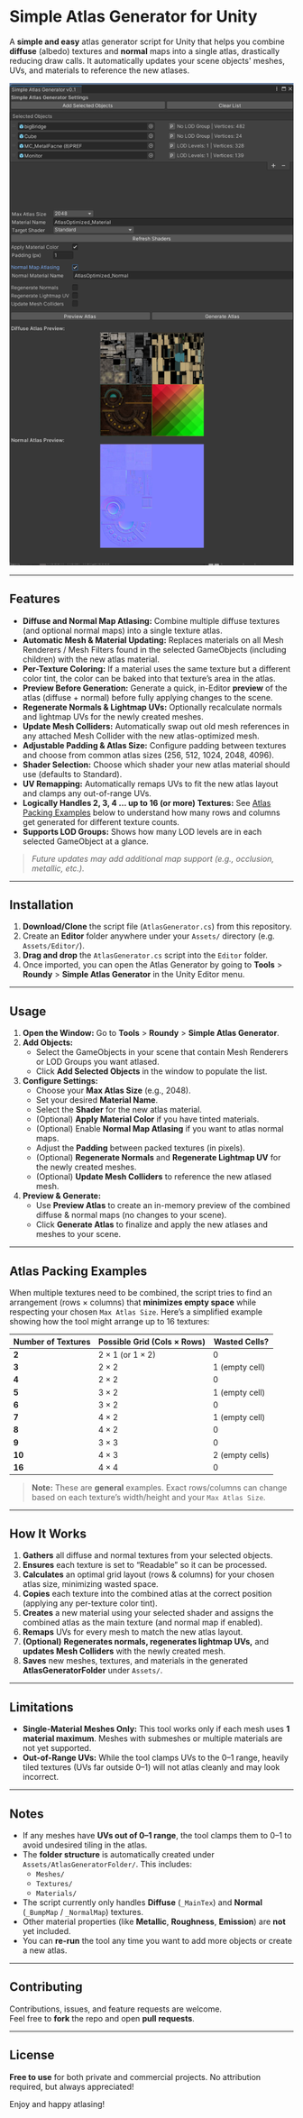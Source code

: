 # Simple Atlas Generator for Unity

A **simple and easy** atlas generator script for Unity that helps you combine **diffuse** (albedo) textures and **normal** maps into a single atlas, drastically reducing draw calls. It automatically updates your scene objects' meshes, UVs, and materials to reference the new atlases.

![UI Preview of Simple Atlas Generator](preview.png)

---

## Features
- **Diffuse and Normal Map Atlasing:** Combine multiple diffuse textures (and optional normal maps) into a single texture atlas.
- **Automatic Mesh & Material Updating:** Replaces materials on all Mesh Renderers / Mesh Filters found in the selected GameObjects (including children) with the new atlas material.
- **Per-Texture Coloring:** If a material uses the same texture but a different color tint, the color can be baked into that texture’s area in the atlas.
- **Preview Before Generation:** Generate a quick, in-Editor **preview** of the atlas (diffuse + normal) before fully applying changes to the scene.
- **Regenerate Normals & Lightmap UVs:** Optionally recalculate normals and lightmap UVs for the newly created meshes.
- **Update Mesh Colliders:** Automatically swap out old mesh references in any attached Mesh Collider with the new atlas-optimized mesh.
- **Adjustable Padding & Atlas Size:** Configure padding between textures and choose from common atlas sizes (256, 512, 1024, 2048, 4096).
- **Shader Selection:** Choose which shader your new atlas material should use (defaults to Standard).
- **UV Remapping:** Automatically remaps UVs to fit the new atlas layout and clamps any out-of-range UVs.
- **Logically Handles 2, 3, 4 … up to 16 (or more) Textures:** See [Atlas Packing Examples](#atlas-packing-examples) below to understand how many rows and columns get generated for different texture counts.
- **Supports LOD Groups:** Shows how many LOD levels are in each selected GameObject at a glance.  

> *Future updates may add additional map support (e.g., occlusion, metallic, etc.).*

---

## Installation
1. **Download/Clone** the script file (`AtlasGenerator.cs`) from this repository.
2. Create an **Editor** folder anywhere under your `Assets/` directory (e.g. `Assets/Editor/`).
3. **Drag and drop** the `AtlasGenerator.cs` script into the `Editor` folder.
4. Once imported, you can open the Atlas Generator by going to **Tools** > **Roundy** > **Simple Atlas Generator** in the Unity Editor menu.

---

## Usage
1. **Open the Window:** Go to **Tools** > **Roundy** > **Simple Atlas Generator**.
2. **Add Objects:**  
   - Select the GameObjects in your scene that contain Mesh Renderers or LOD Groups you want atlased.  
   - Click **Add Selected Objects** in the window to populate the list.  
3. **Configure Settings:**  
   - Choose your **Max Atlas Size** (e.g., 2048).  
   - Set your desired **Material Name**.  
   - Select the **Shader** for the new atlas material.  
   - (Optional) **Apply Material Color** if you have tinted materials.  
   - (Optional) Enable **Normal Map Atlasing** if you want to atlas normal maps.  
   - Adjust the **Padding** between packed textures (in pixels).  
   - (Optional) **Regenerate Normals** and **Regenerate Lightmap UV** for the newly created meshes.  
   - (Optional) **Update Mesh Colliders** to reference the new atlased mesh.  
4. **Preview & Generate:**  
   - Use **Preview Atlas** to create an in-memory preview of the combined diffuse & normal maps (no changes to your scene).  
   - Click **Generate Atlas** to finalize and apply the new atlases and meshes to your scene.

---

## Atlas Packing Examples
When multiple textures need to be combined, the script tries to find an arrangement (rows × columns) that **minimizes empty space** while respecting your chosen `Max Atlas Size`. Here’s a simplified example showing how the tool might arrange up to 16 textures:

| Number of Textures | Possible Grid (Cols × Rows) | Wasted Cells?    |
|--------------------|-----------------------------|------------------|
| **2**              | 2 × 1 (or 1 × 2)            | 0                |
| **3**              | 2 × 2                       | 1 (empty cell)   |
| **4**              | 2 × 2                       | 0                |
| **5**              | 3 × 2                       | 1 (empty cell)   |
| **6**              | 3 × 2                       | 0                |
| **7**              | 4 × 2                       | 1 (empty cell)   |
| **8**              | 4 × 2                       | 0                |
| **9**              | 3 × 3                       | 0                |
| **10**             | 4 × 3                       | 2 (empty cells)  |
| **16**             | 4 × 4                       | 0                |

> **Note:** These are **general** examples. Exact rows/columns can change based on each texture’s width/height and your `Max Atlas Size`.

---

## How It Works
1. **Gathers** all diffuse and normal textures from your selected objects.  
2. **Ensures** each texture is set to “Readable” so it can be processed.  
3. **Calculates** an optimal grid layout (rows & columns) for your chosen atlas size, minimizing wasted space.  
4. **Copies** each texture into the combined atlas at the correct position (applying any per-texture color tint).  
5. **Creates** a new material using your selected shader and assigns the combined atlas as the main texture (and normal map if enabled).  
6. **Remaps** UVs for every mesh to match the new atlas layout.  
7. **(Optional)** **Regenerates normals, regenerates lightmap UVs,** and **updates Mesh Colliders** with the newly created mesh.  
8. **Saves** new meshes, textures, and materials in the generated **AtlasGeneratorFolder** under `Assets/`.

---

## Limitations
- **Single-Material Meshes Only:** This tool works only if each mesh uses **1 material maximum**. Meshes with submeshes or multiple materials are not yet supported.  
- **Out-of-Range UVs:** While the tool clamps UVs to the 0–1 range, heavily tiled textures (UVs far outside 0–1) will not atlas cleanly and may look incorrect.

---

## Notes
- If any meshes have **UVs out of 0–1 range**, the tool clamps them to 0–1 to avoid undesired tiling in the atlas.
- The **folder structure** is automatically created under `Assets/AtlasGeneratorFolder/`. This includes:
  - `Meshes/`
  - `Textures/`
  - `Materials/`
- The script currently only handles **Diffuse** (`_MainTex`) and **Normal** (`_BumpMap` / `_NormalMap`) textures.  
- Other material properties (like **Metallic**, **Roughness**, **Emission**) are **not** yet included.
- You can **re-run** the tool any time you want to add more objects or create a new atlas.

---

## Contributing
Contributions, issues, and feature requests are welcome.  
Feel free to **fork** the repo and open **pull requests**.

---

## License
**Free to use** for both private and commercial projects. No attribution required, but always appreciated!

Enjoy and happy atlasing!
